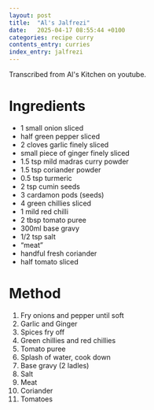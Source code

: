 ```yaml
---
layout: post
title:  "Al's Jalfrezi"
date:   2025-04-17 08:55:44 +0100
categories: recipe curry
contents_entry: curries
index_entry: jalfrezi
---
```


Transcribed from Al's Kitchen on youtube.

# Ingredients 

- 1 small onion sliced  
- half green pepper sliced  
- 2 cloves garlic finely sliced  
- small piece of ginger finely sliced  
- 1.5 tsp mild madras curry powder  
- 1.5 tsp coriander powder  
- 0.5 tsp turmeric  
- 2 tsp cumin seeds  
- 3 cardamon pods (seeds) 
- 4 green chillies sliced  
- 1 mild red chilli  
- 2 tbsp tomato puree  
- 300ml base gravy 
- 1/2 tsp salt  
- “meat”  
- handful fresh coriander  
- half tomato sliced 

# Method 

1. Fry onions and pepper until soft 
1. Garlic and Ginger 
1. Spices fry off 
1. Green chillies and red chillies 
1. Tomato puree 
1. Splash of water, cook down 
1. Base gravy (2 ladles) 
1. Salt 
1. Meat 
1. Coriander 
1. Tomatoes 